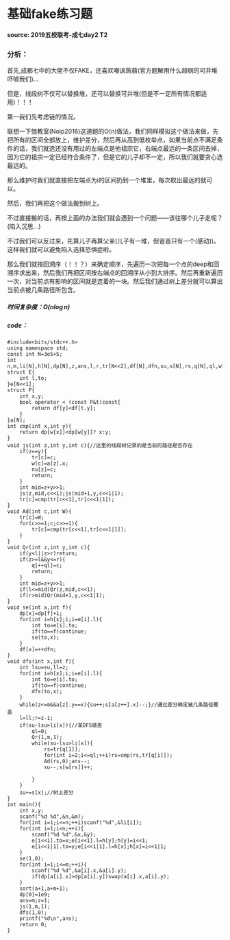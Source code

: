 # 基础fake练习题
#### source: 2019五校联考-成七day2 T2

### 分析：
首先,成都七中的大佬不仅FAKE，还喜欢嘲讽蒟蒻(官方题解用什么超纲的可并堆吓唬我们)...

但是，线段树不仅可以替换堆，还可以替换可并堆(但是不一定所有情况都适用)！！！

第一我们先考虑链的情况。

联想一下借教室(Noip2016)这道题的O(n)做法，我们同样模拟这个做法来做，先把所有的区间全部放上，维护差分，然后再从高到低枚举点，如果当前点不满足条件的话，我们就选还没有用过的左端点是他祖宗它，右端点最远的一条区间去掉，因为它的祖宗一定已经符合条件了，但是它的儿子却不一定，所以我们就要贪心选最远的。

那么维护时我们就直接把左端点为i的区间扔到一个堆里，每次取出最远的就可以。

然后，我们再把这个做法搬到树上。

不过直接搬的话，再按上面的办法我们就会遇到一个问题——该往哪个儿子走呢？(陷入沉思...)

不过我们可以反过来，先算儿子再算父亲(儿子有一堆，但爸爸只有一个(感动))。这样我们就可以避免陷入选择恐惧症啦。

那么我们就按回溯序（！！？）来确定顺序，先遍历一次把每一个点的deep和回溯序求出来，然后我们再把区间按右端点的回溯序从小到大排序。然后再重新遍历一次，对当前点有影响的区间就是连着的一块。然后我们通过树上差分就可以算出当前点被几条路径所包含。

##### 时间复杂度：$O(n\log n)$

##### code：
```
#include<bits/stdc++.h>
using namespace std;
const int N=3e5+5;
int n,m,li[N],h[N],dp[N],z,ans,l,r,tr[N<<2],df[N],dfn,su,s[N],rs,q[N],ql,w[N<<2],nu[N];
struct E{
	int l,to;
}e[N<<1];
struct P{
	int x,y;
	bool operator < (const P&t)const{
		return df[y]<df[t.y];
	}
}a[N];
int cmp(int x,int y){
	return dp[w[x]]<dp[w[y]]? x:y;
}
void js(int z,int y,int c){//这里的线段树记录的是当前的路径是否存在 
	if(z==y){
		tr[c]=c;
		w[c]=a[z].x;
		nu[z]=c;
		return;
	}
	int mid=z+y>>1;
	js(z,mid,c<<1);js(mid+1,y,c<<1|1);
	tr[c]=cmp(tr[c<<1],tr[c<<1|1]);
}
void Ad(int c,int W){
	tr[c]=W;
	for(c>>=1;c;c>>=1){
		tr[c]=cmp(tr[c<<1],tr[c<<1|1]);
	}
}
void Qr(int z,int y,int c){
	if(y<l||z>r)return;
	if(z>=l&&y<=r){
		q[++ql]=c;
		return;
	}
	int mid=z+y>>1;
	if(l<=mid)Qr(z,mid,c<<1);
	if(r>mid)Qr(mid+1,y,c<<1|1);
}
void se(int x,int f){
	dp[x]=dp[f]+1;
	for(int i=h[x];i;i=e[i].l){
		int to=e[i].to;
		if(to==f)continue;
		se(to,x);
	}
	df[x]=++dfn;
}
void dfs(int x,int f){
	int lsu=su,ll=z;
	for(int i=h[x];i;i=e[i].l){
		int to=e[i].to;
		if(to==f)continue;
		dfs(to,x);
	}
	while(z<=m&&a[z].y==x){su++;s[a[z++].x]--;}//通过差分确定被几条路径覆盖 
	l=ll;r=z-1;
	if(su-lsu>li[x]){//某DFS做差 
		ql=0;
		Qr(1,m,1); 
		while(su-lsu>li[x]){
			rs=tr[q[1]];
			for(int i=2;i<=ql;++i)rs=cmp(rs,tr[q[i]]);
			Ad(rs,0);ans--;
			su--;s[w[rs]]++;
			 
		}
	}
	su+=s[x];//树上差分 
}
int main(){
	int x,y;
	scanf("%d %d",&n,&m);
	for(int i=1;i<=n;++i)scanf("%d",&li[i]);
	for(int i=1;i<n;++i){
		scanf("%d %d",&x,&y);
		e[i<<1].to=x;e[i<<1].l=h[y];h[y]=i<<1;
		e[i<<1|1].to=y;e[i<<1|1].l=h[x];h[x]=i<<1|1;
	}
	se(1,0);
	for(int i=1;i<=m;++i){
		scanf("%d %d",&a[i].x,&a[i].y);
		if(dp[a[i].x]>dp[a[i].y])swap(a[i].x,a[i].y);
	}
	sort(a+1,a+m+1);
	dp[0]=1e9;
	ans=m;z=1;
	js(1,m,1);
	dfs(1,0);
	printf("%d\n",ans);
	return 0;
}
```